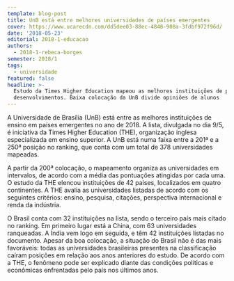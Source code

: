 ```yaml
---
template: blog-post
title: UnB está entre melhores universidades de países emergentes
cover: https://www.ucarecdn.com/dd5dee03-88ec-4848-908a-3fdbf972f96d/
date: '2018-05-23'
editorial: 2018-1-educacao
authors:
  - 2018-1-rebeca-borges
semester: 2018/1
tags:
  - universidade
featured: false
headline: >-
  Estudo da Times Higher Education mapeou as melhores instituições de países em
  desenvolvimentos. Baixa colocação da UnB divide opiniões de alunos
---
```

A Universidade de Brasília (UnB) está entre as melhores instituições de ensino em países emergentes no ano de 2018. A lista, divulgada no dia 9/5, é iniciativa da Times Higher Education (THE), organização inglesa especializada em ensino superior. A UnB está numa faixa entre a 201ª e a 250ª posição no ranking, que conta com um total de 378 universidades mapeadas.



A partir da 200ª colocação, o mapeamento organiza as universidades em intervalos, de acordo com a média das pontuações atingidas por cada uma. O estudo da THE elencou instituições de 42 países, localizados em quatro continentes. A THE avalia as universidades listadas de acordo com os seguintes critérios: ensino, pesquisa, citações, perspectiva internacional e renda da indústria.



O Brasil conta com 32 instituições na lista, sendo o terceiro país mais citado no ranking. Em primeiro lugar está a China, com 63 universidades ranqueadas. A Índia vem logo em seguida, e têm 42 instituições listadas no documento. Apesar da boa colocação, a situação do Brasil não é das mais favoráveis: todas as universidades brasileiras presentes na classificação caíram posições em relação aos anos anteriores do estudo. De acordo com a THE, o fenômeno pode ser explicado diante das condições políticas e econômicas enfrentadas pelo país nos últimos anos.
